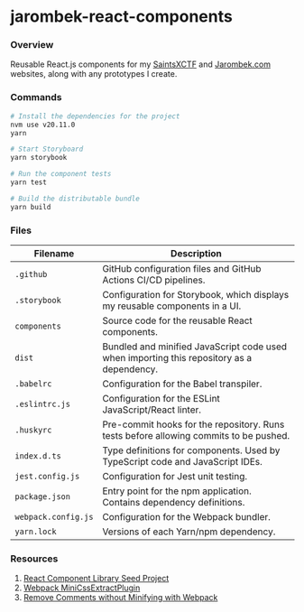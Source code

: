 # jarombek-react-components

### Overview

Reusable React.js components for my [SaintsXCTF](https://saintsxctf.com) and [Jarombek.com](https://jarombek.com) 
websites, along with any prototypes I create.

### Commands

```bash
# Install the dependencies for the project
nvm use v20.11.0
yarn

# Start Storyboard
yarn storybook

# Run the component tests
yarn test

# Build the distributable bundle
yarn build
```

### Files

| Filename              | Description                                                                               |
|-----------------------|-------------------------------------------------------------------------------------------|
| `.github`             | GitHub configuration files and GitHub Actions CI/CD pipelines.                            |
| `.storybook`          | Configuration for Storybook, which displays my reusable components in a UI.               |
| `components`          | Source code for the reusable React components.                                            |
| `dist`                | Bundled and minified JavaScript code used when importing this repository as a dependency. |
| `.babelrc`            | Configuration for the Babel transpiler.                                                   |
| `.eslintrc.js`        | Configuration for the ESLint JavaScript/React linter.                                     |
| `.huskyrc`            | Pre-commit hooks for the repository.  Runs tests before allowing commits to be pushed.    |
| `index.d.ts`          | Type definitions for components.  Used by TypeScript code and JavaScript IDEs.            |
| `jest.config.js`      | Configuration for Jest unit testing.                                                      |
| `package.json`        | Entry point for the npm application.  Contains dependency definitions.                    |
| `webpack.config.js`   | Configuration for the Webpack bundler.                                                    |
| `yarn.lock`           | Versions of each Yarn/npm dependency.                                                     |

### Resources

1) [React Component Library Seed Project](https://github.com/NGimhana/sample_react_component_library_boilerplate)
2) [Webpack MiniCssExtractPlugin](https://webpack.js.org/plugins/mini-css-extract-plugin/)
3) [Remove Comments without Minifying with Webpack](https://stackoverflow.com/a/48753870)
